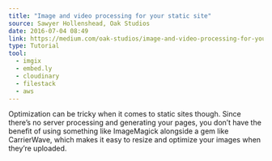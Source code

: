 ```yaml
---
title: "Image and video processing for your static site"
source: Sawyer Hollenshead, Oak Studios
date: 2016-07-04 08:49
link: https://medium.com/oak-studios/image-and-video-processing-for-your-static-site-66c6dfff5de6#.ila5xacg5
type: Tutorial
tool:
  - imgix
  - embed.ly
  - cloudinary
  - filestack
  - aws
---
```

Optimization can be tricky when it comes to static sites though. Since there’s no server processing and generating your pages, you don’t have the benefit of using something like ImageMagick alongside a gem like CarrierWave, which makes it easy to resize and optimize your images when they’re uploaded.





